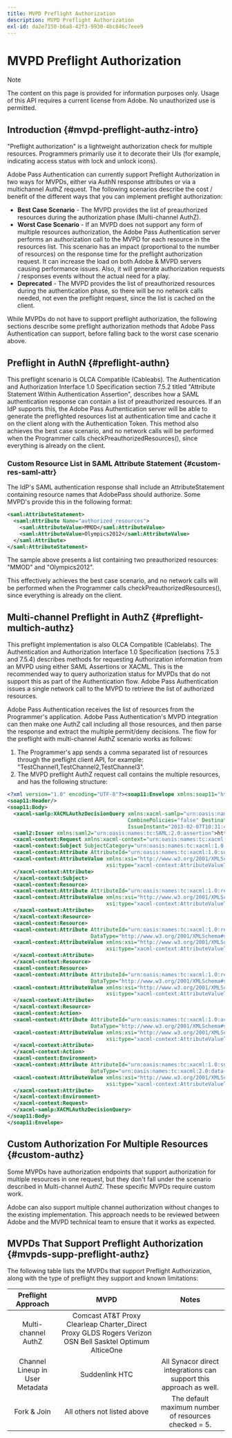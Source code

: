 ```yaml
---
title: MVPD Preflight Authorization
description: MVPD Preflight Authorization
exl-id: da2e7150-b6a8-42f3-9930-4bc846c7eee9
---
```

# MVPD Preflight Authorization

>[!NOTE]
>
>The content on this page is provided for information purposes only. Usage of this API requires a current license from Adobe. No unauthorized use is permitted.

## Introduction {#mvpd-preflight-authz-intro}

"Preflight authorization" is a lightweight authorization check for multiple resources. Programmers primarily use it to decorate their UIs (for example, indicating access status with lock and unlock icons). 

Adobe Pass Authentication can currently support Preflight Authorization in two ways for MVPDs, either via AuthN response attributes or via a multichannel AuthZ request.  The following scenarios describe the cost / benefit of the different ways that you can implement preflight authorization:

* **Best Case Scenario** - The MVPD provides the list of preauthorized resources during the authorization phase (Multi-channel AuthZ).
* **Worst Case Scenario** - If an MVPD does not support any form of multiple resources authorization, the Adobe Pass Authentication server performs an authorization call to the MVPD for each resource in the resources list. This scenario has an impact (proportional to the number of resources) on the response time for the preflight authorization request. It can increase the load on both Adobe & MVPD servers causing performance issues. Also, it will generate authorization requests / responses events without the actual need for a play.
* **Deprecated** - The MVPD provides the list of preauthorized resources during the authentication phase, so there will be no network calls needed, not even the preflight request, since the list is cached on the client.
 
While MVPDs do not have to support preflight authorization, the following sections describe some preflight authorization methods that Adobe Pass Authentication can support, before falling back to the worst case scenario above.

## Preflight in AuthN {#preflight-authn}

This preflight scenario is OLCA Compatible (Cableabs). The Authentication and Authorization Interface 1.0 Specification section 7.5.2 titled "Attribute Statement Within Authentication Assertion", describes how a SAML authentication response can contain a list of preauthorized resources. If an IdP supports this, the Adobe Pass Authentication server will be able to generate the preflighted resources list at authentication time and cache it on the client along with the Authentication Token. This method also achieves the best case scenario, and no network calls will be performed when the Programmer calls checkPreauthorizedResources(), since everything is already on the client.
 
### Custom Resource List in SAML Attribute Statement {#custom-res-saml-attr}

The IdP's SAML authentication response shall include an AttributeStatement containing resource names that AdobePass should authorize.  Some MVPD's provide this in the following format:

```XML
<saml:AttributeStatement>
  <saml:Attribute Name="authorized_resources">
    <saml:AttributeValue>MMOD</saml:AttributeValue>
    <saml:AttributeValue>Olympics2012</saml:AttributeValue>
  </saml:Attribute>
</saml:AttributeStatement>
```

The sample above presents a list containing two preauthorized resources: "MMOD" and "Olympics2012".
 
This effectively achieves the best case scenario, and no network calls will be performed when the Programmer calls checkPreauthorizedResources(), since everything is already on the client.

## Multi-channel Preflight in AuthZ {#preflight-multich-authz}

This preflight implementation is also OLCA Compatible (Cablelabs).  The Authentication and Authorization Interface 1.0 Specification (sections 7.5.3 and 7.5.4) describes methods for requesting Authorization information from an MVPD using either SAML Assertions or XACML. This is the recommended way to query authorization status for MVPDs that do not support this as part of the Authentication flow. Adobe Pass Authentication issues a single network call to the MVPD to retrieve the list of authorized resources.

 
Adobe Pass Authentication receives the list of resources from the Programmer's application. Adobe Pass Authentication's MVPD integration can then make one AuthZ call including all those resources, and then parse the response and extract the multiple permit/deny decisions.  The flow for the preflight with multi-channel AuthZ scenario works as follows: 

1. The Programmer's app sends a comma separated list of resources through the preflight client API, for example: "TestChannel1,TestChannel2,TestChannel3". 
1. The MVPD preflight AuthZ request call contains the multiple resources, and has the following structure:

```XML
<?xml version="1.0" encoding="UTF-8"?><soap11:Envelope xmlns:soap11="http://schemas.xmlsoap.org/soap/envelope/"> 
<soap11:Header/> 
<soap11:Body> 
  <xacml-samlp:XACMLAuthzDecisionQuery xmlns:xacml-samlp="urn:oasis:names:tc:xacml:2.0:profile:saml2.0:v2:schema:protocol" 
                                       CombinePolicies="false" Destination="https://login.idpexmaple.net/" ID="_3576604f382455d6495f342d9e07b69c" 
                                       IssueInstant="2013-02-07T10:31:40.333Z" Version="2.0"> 
  <saml2:Issuer xmlns:saml2="urn:oasis:names:tc:SAML:2.0:assertion">https://saml.sp.auth-staging.adobe.com/on-behalf-of/TestDistributors</saml2:Issuer> 
  <xacml-context:Request xmlns:xacml-context="urn:oasis:names:tc:xacml:2.0:context:schema:os"> 
  <xacml-context:Subject SubjectCategory="urn:oasis:names:tc:xacml:1.0:subject-category:access-subject"> 
  <xacml-context:Attribute AttributeId="urn:oasis:names:tc:xacml:1.0:subject:subject-id" DataType="http://www.w3.org/2001/XMLSchema#string"> 
  <xacml-context:AttributeValue xmlns:xsi="http://www.w3.org/2001/XMLSchema-instance" 
                                xsi:type="xacml-context:AttributeValueType">VFZTAQEAABQCe[...]</xacml-context:AttributeValue> 
  </xacml-context:Attribute> 
  </xacml-context:Subject> 
  <xacml-context:Resource> 
  <xacml-context:Attribute AttributeId="urn:oasis:names:tc:xacml:1.0:resource:resource-id" DataType="http://www.w3.org/2001/XMLSchema#string"> 
  <xacml-context:AttributeValue xmlns:xsi="http://www.w3.org/2001/XMLSchema-instance" 
                                xsi:type="xacml-context:AttributeValueType">TestChannel1</xacml-context:AttributeValue> 
  </xacml-context:Attribute> 
  </xacml-context:Resource> 
  <xacml-context:Resource> 
  <xacml-context:Attribute AttributeId="urn:oasis:names:tc:xacml:1.0:resource:resource-id" 
                           DataType="http://www.w3.org/2001/XMLSchema#string"> 
  <xacml-context:AttributeValue xmlns:xsi="http://www.w3.org/2001/XMLSchema-instance" 
                                xsi:type="xacml-context:AttributeValueType">TestChannel2</xacml-context:AttributeValue> 
  </xacml-context:Attribute> 
  </xacml-context:Resource> 
  <xacml-context:Resource> 
  <xacml-context:Attribute AttributeId="urn:oasis:names:tc:xacml:1.0:resource:resource-id" 
                           DataType="http://www.w3.org/2001/XMLSchema#string"> 
  <xacml-context:AttributeValue xmlns:xsi="http://www.w3.org/2001/XMLSchema-instance"
                                xsi:type="xacml-context:AttributeValueType">TestChannel3</xacml-context:AttributeValue> 
  </xacml-context:Attribute> 
  </xacml-context:Resource> 
  <xacml-context:Action> 
  <xacml-context:Attribute AttributeId="urn:oasis:names:tc:xacml:1.0:action:action-id" 
                           DataType="http://www.w3.org/2001/XMLSchema#string"> 
  <xacml-context:AttributeValue xmlns:xsi="http://www.w3.org/2001/XMLSchema-instance" 
                                xsi:type="xacml-context:AttributeValueType">VIEW</xacml-context:AttributeValue> 
  </xacml-context:Attribute> 
  </xacml-context:Action> 
  <xacml-context:Environment> 
  <xacml-context:Attribute AttributeId="urn:oasis:names:tc:xacml:1.0:subject:authn-locality:ip-address" 
                           DataType="urn:oasis:names:tc:xacml:2.0:data-type:ipAddress"> 
  <xacml-context:AttributeValue xmlns:xsi="http://www.w3.org/2001/XMLSchema-instance" 
                                xsi:type="xacml-context:AttributeValueType">127.0.0.1</xacml-context:AttributeValue> 
  </xacml-context:Attribute> 
  </xacml-context:Environment> 
  </xacml-context:Request> 
  </xacml-samlp:XACMLAuthzDecisionQuery> 
</soap11:Body> 
</soap11:Envelope>
```

## Custom Authorization For Multiple Resources {#custom-authz}

Some MVPDs have authorization endpoints that support authorization for multiple resources in one request, but they don't fall under the scenario described in Multi-channel AuthZ. These specific MVPDs require custom work.
 
Adobe can also support multiple channel authorization without changes to the existing implementation.  This approach needs to be reviewed between Adobe and the MVPD technical team to ensure that it works as expected.
 
## MVPDs That Support Preflight Authorization {#mvpds-supp-preflight-authz}

The following table lists the MVPDs that support Preflight Authorization, along with the type of preflight they support and known limitations:
 
|        Preflight Approach       |                                                   MVPD                                                   |                                Notes                               |
|:-------------------------------:|:--------------------------------------------------------------------------------------------------------:|:------------------------------------------------------------------:|
| Multi-channel AuthZ             | Comcast AT&T Proxy Clearleap Charter_Direct Proxy GLDS Rogers Verizon OSN Bell Sasktel Optimum AlticeOne |                                                                    |
| Channel Lineup in User Metadata | Suddenlink HTC                                                                                           | All Synacor direct integrations can support this approach as well. |
| Fork & Join                     | All others not listed above                                                                              | The default maximum number of resources checked = 5.               |
  
